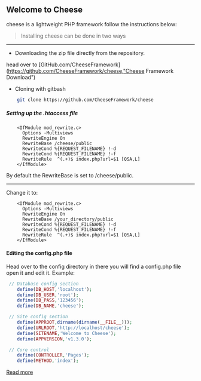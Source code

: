 ## Welcome to Cheese
cheese is a lightweight PHP framework
follow the instructions below:

> Installing cheese can be done in two ways

___
* Downloading the zip file directly from the repository.

head over to [GitHub.com/CheeseFramework](https://github.com/CheeseFramework/cheese,"Cheese Framework Download")

* Cloning with gitbash

```bash
    git clone https://github.com/CheeseFramework/cheese
```
##### Setting up the .htaccess file
````apacheconfig
    <IfModule mod_rewrite.c>
      Options -Multiviews
      RewriteEngine On
      RewriteBase /cheese/public
      RewriteCond %{REQUEST_FILENAME} !-d
      RewriteCond %{REQUEST_FILENAME} !-f
      RewriteRule  ^(.+)$ index.php?url=$1 [QSA,L]
    </IfModule>
````
By default the RewriteBase is set to /cheese/public.
___
Change it to:
````apacheconfig
    <IfModule mod_rewrite.c>
      Options -Multiviews
      RewriteEngine On
      RewriteBase /your_directory/public
      RewriteCond %{REQUEST_FILENAME} !-d
      RewriteCond %{REQUEST_FILENAME} !-f
      RewriteRule  ^(.+)$ index.php?url=$1 [QSA,L]
    </IfModule>
````
#### Editing the config.php file

Head over to the config directory in there you will find a config.php file open it and edit it.
Example:
````php
 // Database config section
    define(DB_HOST,'localhost');
    define(DB_USER,'root');
    define(DB_PASS,'123456');
    define(DB_NAME,'cheese');

 // Site config section
    define(APPROOT,dirname(dirname(__FILE__)));
    define(URLROOT,'http://localhost/cheese');
    define(SITENAME,'Welcome to Cheese');
    define(APPVERSION,'v1.3.0');

 // Core control
    define(CONTROLLER,'Pages');
    define(METHOD,'index');


````

[Read more](http://www.cheeseframework.ml)
